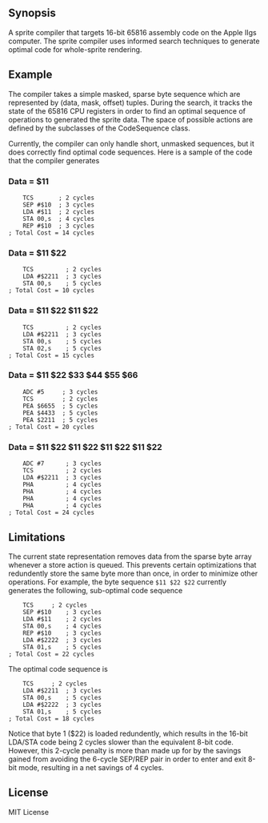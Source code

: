 ## Synopsis

A sprite compiler that targets 16-bit 65816 assembly code on the Apple IIgs computer.  The sprite compiler uses informed search techniques to generate optimal code for whole-sprite rendering.

## Example

The compiler takes a simple masked, sparse byte sequence which are represented by (data, mask, offset) tuples.  During the search, it tracks the state of the 65816 CPU registers in order to find an optimal sequence of operations to generated the sprite data.  The space of possible actions are defined by the subclasses of the CodeSequence class.

Currently, the compiler can only handle short, unmasked sequences, but it does correctly find optimal code sequences.  Here is a sample of the code that the compiler generates 

### Data = $11 ###

```
	TCS       ; 2 cycles
	SEP	#$10  ; 3 cycles
	LDA	#$11  ; 2 cycles
	STA	00,s  ; 4 cycles
	REP	#$10  ; 3 cycles
; Total Cost = 14 cycles
```

### Data = $11 $22 ###

```
	TCS         ; 2 cycles
	LDA	#$2211  ; 3 cycles
	STA	00,s    ; 5 cycles
; Total Cost = 10 cycles
```

### Data = $11 $22 $11 $22 ###

```
	TCS         ; 2 cycles
	LDA	#$2211  ; 3 cycles
	STA	00,s    ; 5 cycles
	STA	02,s    ; 5 cycles
; Total Cost = 15 cycles
```

### Data = $11 $22 $33 $44 $55 $66 ###

```
	ADC	#5     ; 3 cycles
	TCS        ; 2 cycles
	PEA	$6655  ; 5 cycles
	PEA	$4433  ; 5 cycles
	PEA	$2211  ; 5 cycles
; Total Cost = 20 cycles
```

### Data = $11 $22 $11 $22 $11 $22 $11 $22 ###

```
	ADC	#7      ; 3 cycles
	TCS         ; 2 cycles
	LDA	#$2211  ; 3 cycles
	PHA         ; 4 cycles
	PHA         ; 4 cycles
	PHA         ; 4 cycles
	PHA         ; 4 cycles
; Total Cost = 24 cycles
```
## Limitations ##

The current state representation removes data from the sparse byte array whenever a store action is queued.  This prevents certain optimizations that redundently store the same byte more than once, in order to minimize other operations.  For example, the byte sequence `$11 $22 $22` currently generates the following, sub-optimal code sequence

```
	TCS		; 2 cycles
	SEP	#$10	; 3 cycles
	LDA	#$11	; 2 cycles
	STA	00,s	; 4 cycles
	REP	#$10	; 3 cycles
	LDA	#$2222	; 3 cycles
	STA	01,s	; 5 cycles
; Total Cost = 22 cycles
```

The optimal code sequence is

```
	TCS		; 2 cycles
	LDA	#$2211	; 3 cycles
	STA	00,s	; 5 cycles
	LDA	#$2222	; 3 cycles
	STA	01,s	; 5 cycles
; Total Cost = 18 cycles
```

Notice that byte 1 ($22) is loaded redundently, which results in the 16-bit LDA/STA code being 2 cycles slower than the equivalent 8-bit code.  However, this 2-cycle penalty is more than made up for by the savings gained from avoiding the 6-cycle SEP/REP pair in order to enter and exit 8-bit mode, resulting in a net savings of 4 cycles.
## License

MIT License
